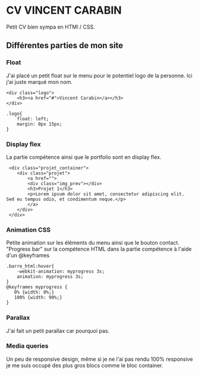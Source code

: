 # CV VINCENT CARABIN

Petit CV bien sympa en HTMl / CSS. 

## Différentes parties de mon site

### Float

J'ai placé un petit float sur le menu pour le potentiel logo de la personne. Ici j'ai juste marqué mon nom.


```
<div class="logo">
	<h3><a href="#">Vincent Carabin</a></h3>
</div>

.logo{
	float: left;
	margin: 0px 15px;
}

```

### Display flex

La partie compétence ainsi que le portfolio sont en display flex.


```
 <div class="projet_container">
 	<div class="projet">
 		<a href="">
 		<div class="img_prev"></div>
 		<h3>Projet 1</h3>
 		<p>Lorem ipsum dolor sit amet, consectetur adipiscing elit. Sed eu tempus odio, et condimentum neque.</p>
 		</a>
 	</div>
 </div>
```


### Animation CSS

Petite animation sur les éléments du menu ainsi que le bouton contact. "Progress bar" sur la compétence HTML dans la partie compétence à l'aide d'un @keyframes


```
.barre_html:hover{
	-webkit-animation: myprogress 3s;
    animation: myprogress 3s;
}
@keyframes myprogress {
   0% {width: 0%;}
   100% {width: 90%;}
}
```

### Parallax

J'ai fait un petit parallax car pourquoi pas.

### Media queries

Un peu de responsive design, même si je ne l'ai pas rendu 100% responsive je me suis occupé des plus gros blocs comme le bloc container.


